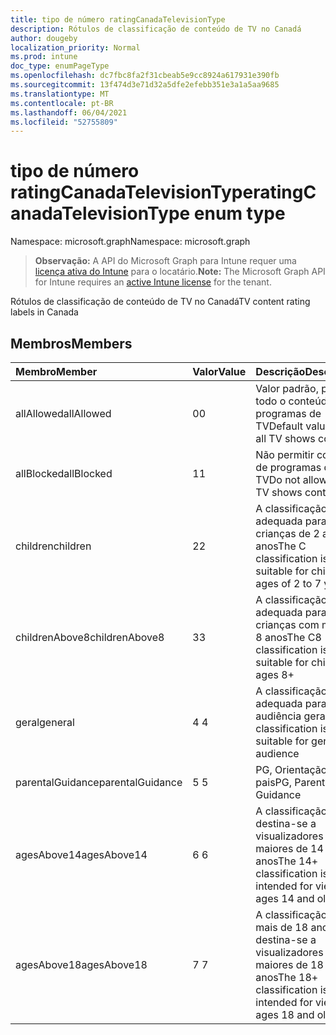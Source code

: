 ```yaml
---
title: tipo de número ratingCanadaTelevisionType
description: Rótulos de classificação de conteúdo de TV no Canadá
author: dougeby
localization_priority: Normal
ms.prod: intune
doc_type: enumPageType
ms.openlocfilehash: dc7fbc8fa2f31cbeab5e9cc8924a617931e390fb
ms.sourcegitcommit: 13f474d3e71d32a5dfe2efebb351e3a1a5aa9685
ms.translationtype: MT
ms.contentlocale: pt-BR
ms.lasthandoff: 06/04/2021
ms.locfileid: "52755809"
---
```

# <a name="ratingcanadatelevisiontype-enum-type"></a><span data-ttu-id="3046b-103">tipo de número ratingCanadaTelevisionType</span><span class="sxs-lookup"><span data-stu-id="3046b-103">ratingCanadaTelevisionType enum type</span></span>

<span data-ttu-id="3046b-104">Namespace: microsoft.graph</span><span class="sxs-lookup"><span data-stu-id="3046b-104">Namespace: microsoft.graph</span></span>

> <span data-ttu-id="3046b-105">**Observação:** A API do Microsoft Graph para Intune requer uma [licença ativa do Intune](https://go.microsoft.com/fwlink/?linkid=839381) para o locatário.</span><span class="sxs-lookup"><span data-stu-id="3046b-105">**Note:** The Microsoft Graph API for Intune requires an [active Intune license](https://go.microsoft.com/fwlink/?linkid=839381) for the tenant.</span></span>

<span data-ttu-id="3046b-106">Rótulos de classificação de conteúdo de TV no Canadá</span><span class="sxs-lookup"><span data-stu-id="3046b-106">TV content rating labels in Canada</span></span>

## <a name="members"></a><span data-ttu-id="3046b-107">Membros</span><span class="sxs-lookup"><span data-stu-id="3046b-107">Members</span></span>
|<span data-ttu-id="3046b-108">Membro</span><span class="sxs-lookup"><span data-stu-id="3046b-108">Member</span></span>|<span data-ttu-id="3046b-109">Valor</span><span class="sxs-lookup"><span data-stu-id="3046b-109">Value</span></span>|<span data-ttu-id="3046b-110">Descrição</span><span class="sxs-lookup"><span data-stu-id="3046b-110">Description</span></span>|
|:---|:---|:---|
|<span data-ttu-id="3046b-111">allAllowed</span><span class="sxs-lookup"><span data-stu-id="3046b-111">allAllowed</span></span>|<span data-ttu-id="3046b-112">0</span><span class="sxs-lookup"><span data-stu-id="3046b-112">0</span></span>|<span data-ttu-id="3046b-113">Valor padrão, permitir todo o conteúdo de programas de TV</span><span class="sxs-lookup"><span data-stu-id="3046b-113">Default value, allow all TV shows content</span></span>|
|<span data-ttu-id="3046b-114">allBlocked</span><span class="sxs-lookup"><span data-stu-id="3046b-114">allBlocked</span></span>|<span data-ttu-id="3046b-115">1</span><span class="sxs-lookup"><span data-stu-id="3046b-115">1</span></span>|<span data-ttu-id="3046b-116">Não permitir conteúdo de programas de TV</span><span class="sxs-lookup"><span data-stu-id="3046b-116">Do not allow any TV shows content</span></span>|
|<span data-ttu-id="3046b-117">children</span><span class="sxs-lookup"><span data-stu-id="3046b-117">children</span></span>|<span data-ttu-id="3046b-118">2</span><span class="sxs-lookup"><span data-stu-id="3046b-118">2</span></span>|<span data-ttu-id="3046b-119">A classificação C é adequada para crianças de 2 a 7 anos</span><span class="sxs-lookup"><span data-stu-id="3046b-119">The C classification is suitable for children ages of 2 to 7 years</span></span>|
|<span data-ttu-id="3046b-120">childrenAbove8</span><span class="sxs-lookup"><span data-stu-id="3046b-120">childrenAbove8</span></span>|<span data-ttu-id="3046b-121">3</span><span class="sxs-lookup"><span data-stu-id="3046b-121">3</span></span>|<span data-ttu-id="3046b-122">A classificação C8 é adequada para crianças com mais de 8 anos</span><span class="sxs-lookup"><span data-stu-id="3046b-122">The C8 classification is suitable for children ages 8+</span></span>|
|<span data-ttu-id="3046b-123">geral</span><span class="sxs-lookup"><span data-stu-id="3046b-123">general</span></span>|<span data-ttu-id="3046b-124">4 </span><span class="sxs-lookup"><span data-stu-id="3046b-124">4</span></span>|<span data-ttu-id="3046b-125">A classificação G é adequada para audiência geral</span><span class="sxs-lookup"><span data-stu-id="3046b-125">The G classification is suitable for general audience</span></span>|
|<span data-ttu-id="3046b-126">parentalGuidance</span><span class="sxs-lookup"><span data-stu-id="3046b-126">parentalGuidance</span></span>|<span data-ttu-id="3046b-127">5 </span><span class="sxs-lookup"><span data-stu-id="3046b-127">5</span></span>|<span data-ttu-id="3046b-128">PG, Orientação dos pais</span><span class="sxs-lookup"><span data-stu-id="3046b-128">PG, Parental Guidance</span></span>|
|<span data-ttu-id="3046b-129">agesAbove14</span><span class="sxs-lookup"><span data-stu-id="3046b-129">agesAbove14</span></span>|<span data-ttu-id="3046b-130">6 </span><span class="sxs-lookup"><span data-stu-id="3046b-130">6</span></span>|<span data-ttu-id="3046b-131">A classificação 14+ destina-se a visualizadores maiores de 14 anos</span><span class="sxs-lookup"><span data-stu-id="3046b-131">The 14+ classification is intended for viewers ages 14 and older</span></span>|
|<span data-ttu-id="3046b-132">agesAbove18</span><span class="sxs-lookup"><span data-stu-id="3046b-132">agesAbove18</span></span>|<span data-ttu-id="3046b-133">7 </span><span class="sxs-lookup"><span data-stu-id="3046b-133">7</span></span>|<span data-ttu-id="3046b-134">A classificação de mais de 18 anos destina-se a visualizadores maiores de 18 anos</span><span class="sxs-lookup"><span data-stu-id="3046b-134">The 18+ classification is intended for viewers ages 18 and older</span></span>|




